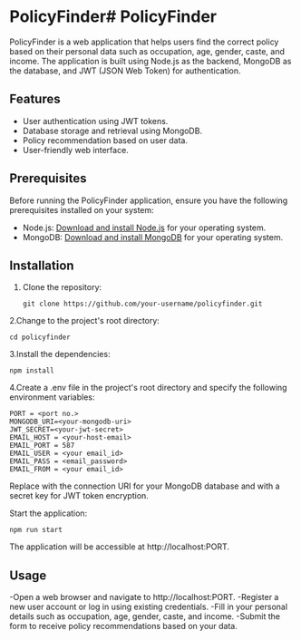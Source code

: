 # PolicyFinder# PolicyFinder

PolicyFinder is a web application that helps users find the correct policy based on their personal data such as occupation, age, gender, caste, and income. The application is built using Node.js as the backend, MongoDB as the database, and JWT (JSON Web Token) for authentication.

## Features

- User authentication using JWT tokens.
- Database storage and retrieval using MongoDB.
- Policy recommendation based on user data.
- User-friendly web interface.

## Prerequisites

Before running the PolicyFinder application, ensure you have the following prerequisites installed on your system:

- Node.js: [Download and install Node.js](https://nodejs.org) for your operating system.
- MongoDB: [Download and install MongoDB](https://www.mongodb.com/try/download/community) for your operating system.

## Installation

1. Clone the repository:

   ```shell
   git clone https://github.com/your-username/policyfinder.git
   ```

2.Change to the project's root directory:
   ```shell
cd policyfinder
```
3.Install the dependencies:
   ```shell
npm install
```
4.Create a .env file in the project's root directory and specify the following environment variables:
   ```shell
PORT = <port no.>
MONGODB_URI=<your-mongodb-uri>
JWT_SECRET=<your-jwt-secret>
EMAIL_HOST = <your-host-email>
EMAIL_PORT = 587
EMAIL_USER = <your email_id>
EMAIL_PASS = <email_password>
EMAIL_FROM = <your email_id>
```
Replace <your-mongodb-uri> with the connection URI for your MongoDB database and <your-jwt-secret> with a secret key for JWT token encryption.

Start the application:
   ```shell
npm run start
```
The application will be accessible at http://localhost:PORT.

## Usage
-Open a web browser and navigate to http://localhost:PORT.
-Register a new user account or log in using existing credentials.
-Fill in your personal details such as occupation, age, gender, caste, and income.
-Submit the form to receive policy recommendations based on your data.
